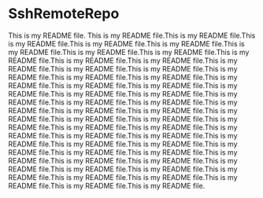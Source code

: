 # SshRemoteRepo
This is my README file.
This is my README file.This is my README file.This is my README file.This is my README file.This is my README file.This is my README file.This is my README file.This is my README file.This is my README file.This is my README file.This is my README file.This is my README file.This is my README file.This is my README file.This is my README file.This is my README file.This is my README file.This is my README file.This is my README file.This is my README file.This is my README file.This is my README file.This is my README file.This is my README file.This is my README file.This is my README file.This is my README file.This is my README file.This is my README file.This is my README file.This is my README file.This is my README file.This is my README file.This is my README file.This is my README file.This is my README file.This is my README file.This is my README file.This is my README file.This is my README file.This is my README file.This is my README file.This is my README file.This is my README file.This is my README file.This is my README file.This is my README file.This is my README file.This is my README file.This is my README file.This is my README file.This is my README file.This is my README file.This is my README file.This is my README file.This is my README file.
